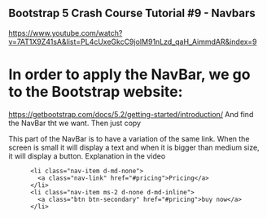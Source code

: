 ## Bootstrap 5 Crash Course Tutorial #9 - Navbars

https://www.youtube.com/watch?v=7AT1X9Z41sA&list=PL4cUxeGkcC9joIM91nLzd_qaH_AimmdAR&index=9

# In order to apply the NavBar, we go to the Bootstrap website:

https://getbootstrap.com/docs/5.2/getting-started/introduction/
And find the NavBar tht we want. Then just copy

This part of the NavBar is to have a variation of the same link. When the screen is small it will display a text and when it is bigger than medium size, it will display a button. Explanation in the video

          <li class="nav-item d-md-none">
            <a class="nav-link" href="#pricing">Pricing</a>
          </li>
          <li class="nav-item ms-2 d-none d-md-inline">
            <a class="btn btn-secondary" href="#pricing">buy now</a>
          </li>
